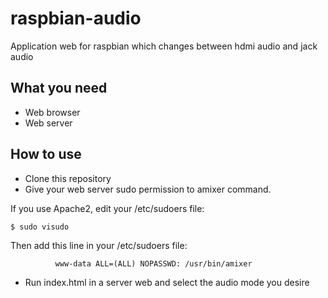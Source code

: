 # raspbian-audio
Application web for raspbian which changes between hdmi audio and jack audio

## What you need
* Web browser
* Web server

## How to use
* Clone this repository
* Give your web server sudo permission to amixer command.

If you use Apache2, edit your /etc/sudoers file:
```
$ sudo visudo
```
Then add this line in your /etc/sudoers file:
```
          www-data ALL=(ALL) NOPASSWD: /usr/bin/amixer
```

* Run index.html in a server web and select the audio mode you desire
